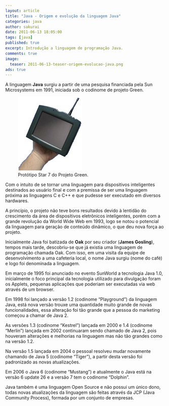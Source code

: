 ```yaml
---
layout: article
title: "Java - Origem e evolução da linguagem Java"
categories: java
author: sakurai
date: 2011-06-13 18:05:00
tags: [java]
published: true
excerpt: Introdução a linguagem de programação Java.
comments: true
image:
  teaser: 2011-06-13-teaser-origem-evolucao-java.png
ads: true
---
```


A linguagem **Java** surgiu a partir de uma pesquisa financiada pela Sun Microsystems em 1991, iniciada sob o codinome de projeto Green.

<figure>
    <a href="/images/2011-06-13-origem-evolucao-java-01.png"><img src="/images/2011-06-13-origem-evolucao-java-01.png" alt="Web Services."></a>
    <figcaption>Protótipo Star 7 do Projeto Green.</figcaption>
</figure>

Com o intuito de se tornar uma linguagem para dispositivos inteligentes destinados ao usuário final e com a premissa de ser uma linguagem próxima as linguagens C e C++ e que pudesse ser executado em diversos hardwares.

A princípio, o projeto não teve bons resultados devido à lentidão do crescimento da área de dispositivos eletrônicos inteligentes, porém com a grande revolução da World Wide Web em 1993, logo se notou o potencial da linguagem para geração de conteúdo dinâmico, o que deu nova força ao projeto.

Inicialmente Java foi batizada de **Oak** por seu criador (**James Gosling**), tempos mais tarde, descobriu-se que já existia uma linguagem de programação chamada Oak. Com isso, em uma visita da equipe de desenvolvimento a uma cafeteria local, o nome Java surgiu (nome do café) e logo foi denominada a linguagem.

Em março de 1995 foi anunciado no evento SunWorld a tecnologia Java 1.0, inicialmente o foco principal da tecnologia utilizado para divulgação foram os Applets, pequenas aplicações que poderiam ser executadas via web através de um browser.

Em 1998 foi lançado a versão 1.2 (codinome “Playground”) da linguagem Java, está nova versão trouxe uma quantidade muito grande de novas funcionalidades, essa alteração foi tão grande que a pessoa do marketing começou a chamar de Java 2.

As versões 1.3 (codinome “Kestrel”) lançada em 2000 e 1.4 (codinome “Merlin”) lançada em 2002 continuaram sendo chamado de Java 2, pois houveram alterações e melhorias na linguagem mas não tão grandes como na versão 1.2.

Na versão 1.5 lançada em 2004 o pessoal resolveu mudar novamente chamando de Java 5 (codinome “Tiger”), a partir desta versão foi padronizado as novas atualizações.

Em 2006 o Java 6 (codinome “Mustang”) e atualmente o Java está na versão 6 update 26 e a versão 7 tem o codinome “Dolphin”.

Java também é uma linguagem Open Source e não possui um único dono, todas novas atualizações da linguagem são feitas através da JCP (Java Community Process), formada por um conjunto de empresas.
